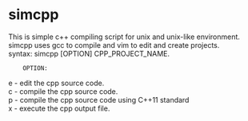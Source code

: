 # simcpp  
This is simple c++ compiling script for unix and unix-like environment.  
simcpp uses gcc to compile and vim to edit and create projects.  
syntax: simcpp [OPTION] CPP_PROJECT_NAME.  
		  
		OPTION:  
e - edit the cpp source code.   
c - compile the cpp source code.  
p - compile the cpp source code using C++11 standard  
x - execute the cpp output file.  
